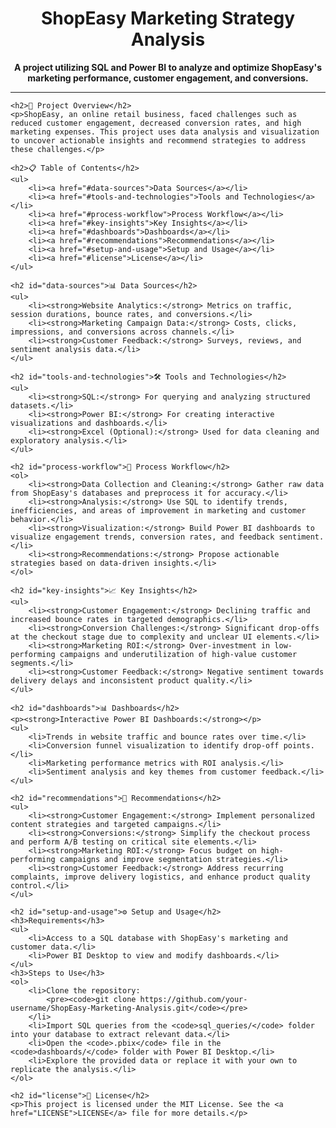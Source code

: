 <!DOCTYPE html>
<html lang="en">
<head>
    <meta charset="UTF-8">
    <meta name="viewport" content="width=device-width, initial-scale=1.0">
    <title>ShopEasy Marketing Strategy Analysis</title>
</head>
<body>
    <h1 align="center">ShopEasy Marketing Strategy Analysis</h1>
    <p align="center">
        <strong>A project utilizing SQL and Power BI to analyze and optimize ShopEasy's marketing performance, customer engagement, and conversions.</strong>
    </p>
    <hr>
    
    <h2>📌 Project Overview</h2>
    <p>ShopEasy, an online retail business, faced challenges such as reduced customer engagement, decreased conversion rates, and high marketing expenses. This project uses data analysis and visualization to uncover actionable insights and recommend strategies to address these challenges.</p>

    <h2>📋 Table of Contents</h2>
    <ul>
        <li><a href="#data-sources">Data Sources</a></li>
        <li><a href="#tools-and-technologies">Tools and Technologies</a></li>
        <li><a href="#process-workflow">Process Workflow</a></li>
        <li><a href="#key-insights">Key Insights</a></li>
        <li><a href="#dashboards">Dashboards</a></li>
        <li><a href="#recommendations">Recommendations</a></li>
        <li><a href="#setup-and-usage">Setup and Usage</a></li>
        <li><a href="#license">License</a></li>
    </ul>

    <h2 id="data-sources">📊 Data Sources</h2>
    <ul>
        <li><strong>Website Analytics:</strong> Metrics on traffic, session durations, bounce rates, and conversions.</li>
        <li><strong>Marketing Campaign Data:</strong> Costs, clicks, impressions, and conversions across channels.</li>
        <li><strong>Customer Feedback:</strong> Surveys, reviews, and sentiment analysis data.</li>
    </ul>

    <h2 id="tools-and-technologies">🛠️ Tools and Technologies</h2>
    <ul>
        <li><strong>SQL:</strong> For querying and analyzing structured datasets.</li>
        <li><strong>Power BI:</strong> For creating interactive visualizations and dashboards.</li>
        <li><strong>Excel (Optional):</strong> Used for data cleaning and exploratory analysis.</li>
    </ul>

    <h2 id="process-workflow">📂 Process Workflow</h2>
    <ol>
        <li><strong>Data Collection and Cleaning:</strong> Gather raw data from ShopEasy's databases and preprocess it for accuracy.</li>
        <li><strong>Analysis:</strong> Use SQL to identify trends, inefficiencies, and areas of improvement in marketing and customer behavior.</li>
        <li><strong>Visualization:</strong> Build Power BI dashboards to visualize engagement trends, conversion rates, and feedback sentiment.</li>
        <li><strong>Recommendations:</strong> Propose actionable strategies based on data-driven insights.</li>
    </ol>

    <h2 id="key-insights">📈 Key Insights</h2>
    <ul>
        <li><strong>Customer Engagement:</strong> Declining traffic and increased bounce rates in targeted demographics.</li>
        <li><strong>Conversion Challenges:</strong> Significant drop-offs at the checkout stage due to complexity and unclear UI elements.</li>
        <li><strong>Marketing ROI:</strong> Over-investment in low-performing campaigns and underutilization of high-value customer segments.</li>
        <li><strong>Customer Feedback:</strong> Negative sentiment towards delivery delays and inconsistent product quality.</li>
    </ul>

    <h2 id="dashboards">📊 Dashboards</h2>
    <p><strong>Interactive Power BI Dashboards:</strong></p>
    <ul>
        <li>Trends in website traffic and bounce rates over time.</li>
        <li>Conversion funnel visualization to identify drop-off points.</li>
        <li>Marketing performance metrics with ROI analysis.</li>
        <li>Sentiment analysis and key themes from customer feedback.</li>
    </ul>

    <h2 id="recommendations">📌 Recommendations</h2>
    <ul>
        <li><strong>Customer Engagement:</strong> Implement personalized content strategies and targeted campaigns.</li>
        <li><strong>Conversions:</strong> Simplify the checkout process and perform A/B testing on critical site elements.</li>
        <li><strong>Marketing ROI:</strong> Focus budget on high-performing campaigns and improve segmentation strategies.</li>
        <li><strong>Customer Feedback:</strong> Address recurring complaints, improve delivery logistics, and enhance product quality control.</li>
    </ul>

    <h2 id="setup-and-usage">⚙️ Setup and Usage</h2>
    <h3>Requirements</h3>
    <ul>
        <li>Access to a SQL database with ShopEasy's marketing and customer data.</li>
        <li>Power BI Desktop to view and modify dashboards.</li>
    </ul>
    <h3>Steps to Use</h3>
    <ol>
        <li>Clone the repository:
            <pre><code>git clone https://github.com/your-username/ShopEasy-Marketing-Analysis.git</code></pre>
        </li>
        <li>Import SQL queries from the <code>sql_queries/</code> folder into your database to extract relevant data.</li>
        <li>Open the <code>.pbix</code> file in the <code>dashboards/</code> folder with Power BI Desktop.</li>
        <li>Explore the provided data or replace it with your own to replicate the analysis.</li>
    </ol>

    <h2 id="license">📄 License</h2>
    <p>This project is licensed under the MIT License. See the <a href="LICENSE">LICENSE</a> file for more details.</p>
</body>
</html>
